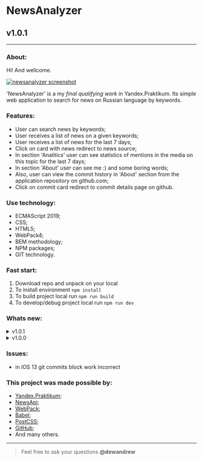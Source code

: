 # NewsAnalyzer
## v1.0.1
---
  
### About:

Hi! And wellcome. 

[![newsanalyzer screenshot](https://pictures.s3.yandex.net/resources/Snimok_ekrana_2019-10-11_v_15.05.22_1570795557.png "github.io/newsanalyzer")](https://somedew.github.io/newsanalyzer)

'NewsAnalyzer' is a my _final qualifying work_ in Yandex.Praktikum. Its simple web application to search for news on Russian language by keywords.

### Features:

- User can search news by keywords;
- User receives a list of news on a given keywords;
- User receives a list of news for the last 7 days;
- Click on card with news redirect to news source;
- In section 'Analitics' user can see statistics of mentions in the media on this topic for the last 7 days;
- In section 'About' user can see me :) and some boring words;
- Also, user can view the commit history in 'About' section from the application repository on github.com;
- Click on commit card redirect to commit details page on github.

### Use technology:

- ECMAScript 2019;
- CSS;
- HTML5;
- WebPack4;
- BEM methodology;
- NPM paсkages;
- GIT technology.

### Fast start:

1. Download repo and unpack on your local
2. To install environment `npm install`
3. To build project local run `npm run build`
4. To develop/debug project local run `npm run dev`

### Whats new:

<details>
    <summary>v1.0.1</summary>
    <li>New way to store news data in storage</li>
    <li>New way to store histogram data in storage</li>
    <li>New brakepoints to News block to better user experience</li>
    <li>Find and fixed bug with over flow text in git cards</li>
    <li>Update structure of **Whats new** section in readme</li>
</details>

<details>
    <summary>v1.0.0</summary>
    <li>All functions now is worked</li>
</details>

### Issues:

- in IOS 13 git commits block work incorrect

### This project was made possible by:

* [Yandex.Praktikum](https://praktikum.yandex.ru);
* [NewsApi](https://newsapi.org);
* [WebPack](https://webpack.js.org);
* [Babel](https://babeljs.io);
* [PostCSS](https://vk.com/postcss);
* [GitHub](http://github.com);
* And many others.

-----
> Feel free to ask your questions **@dewandrew**
